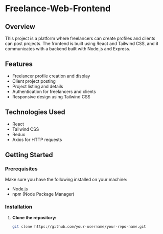 # Freelance-Web-Frontend

## Overview

This project is a platform where freelancers can create profiles and clients can post projects. The frontend is built using React and Tailwind CSS, and it communicates with a backend built with Node.js and Express.

## Features

- Freelancer profile creation and display
- Client project posting
- Project listing and details
- Authentication for freelancers and clients
- Responsive design using Tailwind CSS

## Technologies Used

- React
- Tailwind CSS
- Redux
- Axios for HTTP requests

## Getting Started

### Prerequisites

Make sure you have the following installed on your machine:

- Node.js
- npm (Node Package Manager)

### Installation

1. **Clone the repository:**

   ```bash
   git clone https://github.com/your-username/your-repo-name.git
   
